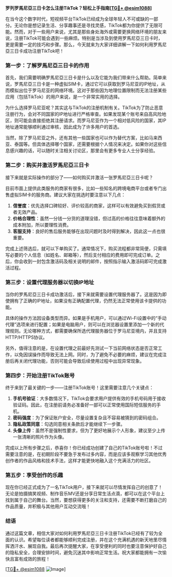 **罗列罗馬尼亞三日卡怎么注册TikTok？轻松上手指南[[TG💪+ @esim1088](https://t.me/s/esim1088)]**

在当今这个数字时代，短视频平台TikTok已经成为全球年轻人不可或缺的一部分。无论你是想记录生活、分享趣事还是寻找灵感，TikTok都为你提供了无限可能。然而，对于一些用户来说，尤其是那些身处海外或需要更换网络环境的朋友来说，注册TikTok可能会遇到一些麻烦。特别是当涉及到使用罗馬尼亞三日卡时，更是需要一定的技巧和步骤。那么，今天就来为大家详细讲解一下如何利用罗馬尼亞三日卡成功注册TikTok吧！

### **第一步：了解罗馬尼亞三日卡的作用**

首先，我们需要明确罗馬尼亞三日卡是什么以及它能为我们带来什么帮助。简单来说，罗馬尼亞三日卡是一种虚拟SIM卡，通过它可以获取到罗马尼亚的IP地址，从而模拟出位于罗马尼亚的网络环境。这对于那些因为地理位置限制而无法注册某些应用（包括TikTok）的用户来说，是一个非常实用的选择。

为什么选择罗马尼亚呢？其实这与TikTok的注册机制有关。TikTok为了防止恶意注册行为，会对不同国家的IP地址进行严格审查。如果发现某个账号来自高风险地区，则可能会直接拒绝其注册请求。而罗马尼亚作为一个相对低风险的国家，其IP地址通常能够顺利通过审核，因此成为了许多用户的首选。

当然，除了罗马尼亚之外，还有其他一些国家也可以作为替代方案，比如马来西亚、泰国等。但具体选择哪个国家，还需要根据个人情况来决定。如果你对这些信息感兴趣的话，可以随时关注相关讨论区，那里会有更多专业人士分享经验。

### **第二步：购买并激活罗馬尼亞三日卡**

接下来就是实际操作的部分了——如何购买并激活一张罗馬尼亞三日卡呢？

目前市面上提供此类服务的商家有很多，比如一些知名的跨境电商平台或者专门出售虚拟SIM卡的服务商。建议大家在挑选时要注意以下几点：

1. **信誉度**：优先选择口碑较好、评价较高的商家，这样可以有效避免买到假货或者无效产品。
2. **价格合理性**：虽然一分钱一分货的道理没错，但过高的价格往往意味着额外的成本附加，所以要理性消费。
3. **客服支持**：良好的售后服务能够在出现问题时及时得到解决，因此这一点也很重要。

完成上述筛选后，就可以下单购买了。通常情况下，购买流程都非常简便，只需填写必要的个人信息（如姓名、邮箱等），然后支付相应的费用即可完成订单。之后，你会收到一封包含激活码及相关说明的邮件，按照指示输入激活码即可完成激活过程。

### **第三步：设置代理服务器以切换IP地址**

当你的罗馬尼亞三日卡成功激活后，接下来就需要设置代理服务器了。这是因为即使拥有了正确的IP地址，如果没有正确配置代理，仍然无法正常使用该卡提供的功能。

具体的操作方法因设备类型而异。如果是手机用户，可以通过Wi-Fi设置中的“手动代理”选项来进行配置；如果是电脑用户，则可以在浏览器设置里添加一个新的代理规则。无论哪种方式，都需要确保所选代理服务器位于罗马尼亚境内，并且支持HTTP/HTTPS协议。

另外，值得注意的是，在设置代理之前最好先测试一下当前网络状态是否正常工作，以免因误操作而导致无法上网。同时，为了避免不必要的麻烦，建议在完成注册后再关闭代理功能，否则可能会导致后续使用过程中出现异常现象。

### **第四步：开始注册TikTok账号**

终于来到了最关键的一步——注册TikTok账号！这里需要注意几个关键点：

1. **手机号验证**：大多数情况下，TikTok会要求用户提供有效的手机号码用于接收验证码。因此，在注册前请务必准备好一部可以正常使用国际短信服务的手机。
2. **密码强度**：为了保证账户安全，尽量设置复杂且不容易被猜到的密码组合。
3. **隐私政策同意**：勾选同意相关条款后才能继续下一步骤。
4. **头像上传**：虽然不是强制性要求，但为了更好地展示个人形象，建议至少上传一张清晰的照片作为头像。

完成以上所有步骤之后，恭喜你！你已经成功创建了自己的TikTok账号啦！不过需要注意的是，在初期阶段不要急于发布过多内容，而是应该多观察学习其他优秀创作者的作品风格和技术手法，这样才能更快地融入这个充满活力的社区。

### **第五步：享受创作的乐趣**

现在你已经正式成为了一名TikTok用户，接下来就可以尽情发挥自己的创意了！无论是拍摄搞笑视频、制作音乐MV还是分享日常生活点滴，都可以在这个平台上找到属于自己的舞台。当然，要想获得更多的关注和支持，还需要不断打磨自己的作品质量，并积极与其他用户互动交流哦！

### **结语**

通过这篇文章，相信大家对如何利用罗馬尼亞三日卡注册TikTok已经有了较为全面的认识。希望每位读者都能够顺利完成注册，并在这个充满机遇的新天地里尽情挥洒汗水、展现自我。最后再次提醒大家，在享受便利的同时也要注意保护好自己的隐私安全，合理安排时间，避免沉迷其中影响正常生活。祝大家都能拥有一次愉快且富有成效的旅程！

[[TG💪+ @esim1088](https://t.me/s/esim1088) ![Image](https://i.postimg.cc/4NQfJmqS/Snipaste-2025-05-13-00-14-12.png)]